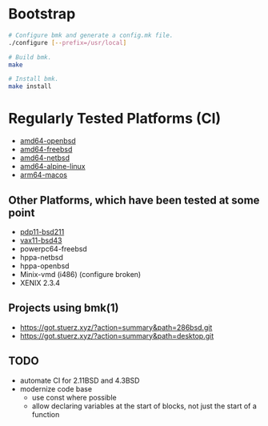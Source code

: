 # Bootstrap
```sh
# Configure bmk and generate a config.mk file.
./configure [--prefix=/usr/local]

# Build bmk.
make

# Install bmk.
make install
```

# Regularly Tested Platforms (CI)
- [amd64-openbsd](https://builds.sr.ht/~realchonk/bmk/commits/main/openbsd)
- [amd64-freebsd](https://builds.sr.ht/~realchonk/bmk/commits/main/freebsd)
- [amd64-netbsd](https://builds.sr.ht/~realchonk/bmk/commits/main/netbsd)
- [amd64-alpine-linux](https://builds.sr.ht/~realchonk/bmk/commits/main/alpine)
- [arm64-macos](https://cirrus-ci.com/github/realchonk/bmk/main)

## Other Platforms, which have been tested at some point
- [pdp11-bsd211](https://github.com/realchonk/bmk/pull/3)
- [vax11-bsd43](https://github.com/realchonk/bmk/pull/5)
- powerpc64-freebsd
- hppa-netbsd
- hppa-openbsd
- Minix-vmd (i486) (configure broken)
- XENIX 2.3.4

## Projects using bmk(1)
- https://got.stuerz.xyz/?action=summary&path=286bsd.git
- https://got.stuerz.xyz/?action=summary&path=desktop.git

## TODO
- automate CI for 2.11BSD and 4.3BSD
- modernize code base
  - use const where possible
  - allow declaring variables at the start of blocks,
    not just the start of a function

